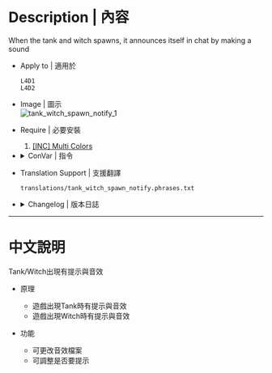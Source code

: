 # Description | 內容
When the tank and witch spawns, it announces itself in chat by making a sound

* Apply to | 適用於
    ```
    L4D1
    L4D2
    ```

* Image | 圖示
	<br/>![tank_witch_spawn_notify_1](image/tank_witch_spawn_notify_1.jpg)

* Require | 必要安裝
	1. [[INC] Multi Colors](https://github.com/fbef0102/L4D1_2-Plugins/releases/tag/Multi-Colors)

* <details><summary>ConVar | 指令</summary>

	* cfg/sourcemod/tank_witch_spawn_notify.cfg
        ```php
		// If 1, announce chat when tank spawns
		tank_witch_spawn_notify_tank_announce "1"

		// Tank sound file (relative to to sound/, empty=Disable)
		tank_witch_spawn_notify_tank_sound_file "ui/pickup_secret01.wav"

		// If 1, announce chat when witch spawns
		tank_witch_spawn_notify_witch_announce "1"

		// Witch sound file (relative to to sound/, empty=Disable)
		tank_witch_spawn_notify_witch_sound_file "ui/pickup_secret01.wav"
        ```
</details>

* Translation Support | 支援翻譯
	```
	translations/tank_witch_spawn_notify.phrases.txt
	```

* <details><summary>Changelog | 版本日誌</summary>

	* 1.0
		* Initial Release
</details>

- - - -
# 中文說明
Tank/Witch出現有提示與音效

* 原理
	* 遊戲出現Tank時有提示與音效
    * 遊戲出現Witch時有提示與音效

* 功能
	* 可更改音效檔案
	* 可調整是否要提示
